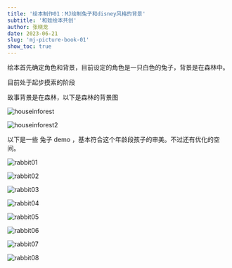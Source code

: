 ```yaml
---
title: '绘本制作01：MJ绘制兔子和disney风格的背景'
subtitle: '和娃绘本共创'
author: 张晓龙
date: 2023-06-21
slug: 'mj-picture-book-01'
show_toc: true
---
```


绘本首先确定角色和背景，目前设定的角色是一只白色的兔子，背景是在森林中。

目前处于起步摸索的阶段

故事背景是在森林，以下是森林的背景图

![houseinforest](https://media.techwhims.com/techwhims/2023/houseinforest.png)

![houseinforest2](https://media.techwhims.com/techwhims/2023/%E5%9B%BE%E7%89%872.png)

以下是一些 兔子 demo ，基本符合这个年龄段孩子的审美。不过还有优化的空间。

![rabbit01](https://media.techwhims.com/techwhims/2023/rabbit.png)

![rabbit02](https://media.techwhims.com/techwhims/2023/%E5%9B%BE%E7%89%870%20(1).png)

![rabbit03](https://media.techwhims.com/techwhims/2023/%E5%9B%BE%E7%89%872%20(1).png)

![rabbit04](https://media.techwhims.com/techwhims/2023/%E5%9B%BE%E7%89%871%20(2).png)

![rabbit05](https://media.techwhims.com/techwhims/2023/%E5%9B%BE%E7%89%871.png)

![rabbit06](https://media.techwhims.com/techwhims/2023/%E5%9B%BE%E7%89%871%20(1).png)

![rabbit07](https://media.techwhims.com/techwhims/2023/%E5%9B%BE%E7%89%871%20(3).png)

![rabbit08](https://media.techwhims.com/techwhims/2023/%E5%9B%BE%E7%89%871%20(4).png)
